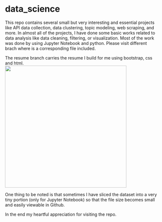 # data_science
This repo contains several small but very interesting and essential projects like API data collection, data clustering, topic modeling, web scraping, and more. In almost all of the projects, I have done some basic works related to data analysis like data cleaning, filtering, or visualization. Most of the work was done by using Jupyter Notebook and python. 
Please visit different brach where is a corresponding file included. 

The resume branch carries the resume I build for me using bootstrap, css and html. <br/>
<img src="https://github.com/mdrafeul/data_science/blob/resume/resume.png" height="400">

One thing to be noted is that sometimes I have sliced the dataset into a very tiny portion (only for Jupyter Notebook) so that the file size becomes small and easily viewable in Github. 


In the end my heartful appreciation for visiting the repo.
